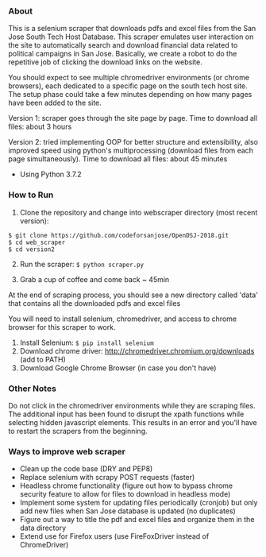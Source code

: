 ### About 
This is a selenium scraper that downloads pdfs and excel files from the San Jose South Tech Host Database. This scraper emulates user interaction on the site to automatically search and download financial data related to political campaigns in San Jose. Basically, we create a robot to do the repetitive job of clicking the download links on the website.

You should expect to see multiple chromedriver environments (or chrome browsers), each dedicated to a specific page on the south tech host site. The setup phase could take a few minutes depending on how many pages have been added to the site.

Version 1: scraper goes through the site page by page. Time to download all files: about 3 hours

Version 2: tried implementing OOP for better structure and extensibility, also improved speed using python's multiprocessing (download files from each page simultaneously). Time to download all files: about 45 minutes

- Using Python 3.7.2

### How to Run
1. Clone the repository and change into webscraper directory (most recent version):
```Shell
$ git clone https://github.com/codeforsanjose/OpenDSJ-2018.git 
$ cd web_scraper
$ cd version2
```
2. Run the scraper: `$ python scraper.py`

3. Grab a cup of coffee and come back ~ 45min

At the end of scraping process, you should see a new directory called 'data' that contains all the downloaded pdfs and excel files


You will need to install selenium, chromedriver, and access to chrome browser for this scraper to work.

1. Install Selenium: `$ pip install selenium`
2. Download chrome driver: http://chromedriver.chromium.org/downloads (add to PATH)
3. Download Google Chrome Browser (in case you don't have)

### Other Notes

Do not click in the chromedriver environments while they are scraping files. The additional input has been found to disrupt the xpath functions while selecting hidden javascript elements. This results in an error and you'll have to restart the scrapers from the beginning.

### Ways to improve web scraper

- Clean up the code base (DRY and PEP8)
- Replace selenium with  scrapy POST requests (faster)
- Headless chrome functionality (figure out how to bypass chrome security feature to allow for files to download in headless mode)
- Implement some system for updating files periodically (cronjob) but only add new files when San Jose database is updated (no duplicates)
- Figure out a way to title the pdf and excel files and organize them in the data directory 
- Extend use for Firefox users (use FireFoxDriver instead of ChromeDriver)
